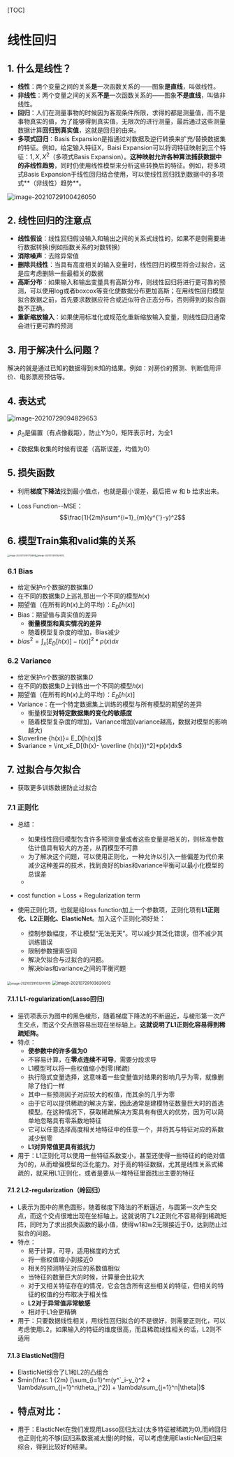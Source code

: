 [TOC]



# 线性回归

## 1. 什么是线性？

- **线性**：两个变量之间的关系**是**一次函数关系的——图象**是直线**，叫做线性。
- **非线性**：两个变量之间的关系**不是**一次函数关系的——图象**不是直线**，叫做非线性。
- **回归**：人们在测量事物的时候因为客观条件所限，求得的都是测量值，而不是事物真实的值，为了能够得到真实值，无限次的进行测量，最后通过这些测量数据计算**回归到真实值**，这就是回归的由来。
- **多项式回归**：Basis Expansion是指通过对数据及逆行转换来扩充/替换数据集的特征。例如，给定输入特征X，Baisi Expansion可以将词特征映射到三个特征：$1,X,X^2$（多项式Basis Expansion）。**这种映射允许各种算法捕获数据中的非线性趋势**，同时仍使用线性模型来分析这些转换后的特征。例如，将多项式Basis Expansion于线性回归结合使用，可以使线性回归找到数据中的多项式**（非线性）趋势**。

![image-20210729100426050](linear_regression.assets/image-20210729100426050.png)

## 2. 线性回归的注意点

- **线性假设**：线性回归假设输入和输出之间的关系式线性的，如果不是则需要进行数据转换(例如指数关系的对数转换)
- **消除噪声**：去除异常值
- **删除共线性**：当具有高度相关的输入变量时，线性回归的模型将会过拟合，这是应考虑删除一些最相关的数据
- **高斯分布**：如果输入和输出变量具有高斯分布，则线性回归将进行更可靠的预测，可以使用log或者boxcox等变化使数据分布更加高斯；在用线性回归模型拟合数据之前，首先要求数据应符合或近似符合正态分布，否则得到的拟合函数不正确。
- **重新缩放输入**：如果使用标准化或规范化重新缩放输入变量，则线性回归通常会进行更可靠的预测

## 3. 用于解决什么问题？

​	解决的就是通过已知的数据得到未知的结果。例如：对房价的预测、判断信用评价、电影票房预估等。

## 4. 表达式

![image-20210729094829653](linear_regression.assets/image-20210729094829653.png)

- $\beta_0$是偏置（有点像截距），防止Y为0，矩阵表示时，为全1

- $\xi$数据集收集的时候有误差（高斯误差，均值为0）

## 5. 损失函数

- 利用**梯度下降法**找到最小值点，也就是最小误差，最后把 w 和 b 给求出来。

- Loss Function--MSE：$$\frac{1}{2m}\sum^{i=1}_{m}(y^{'}-y)^2$$

## 6. 模型Train集和valid集的关系

 <img src="linear_regression.assets/image-20210729101758689.png" alt="image-20210729101758689" style="zoom: 33%;" /><img src="linear_regression.assets/image-20210729101824012.png" alt="image-20210729101824012" style="zoom: 33%;" />

### 6.1 Bias

- 给定保护$n$个数据的数据集$D$
- 在不同的数据集$D$上巡礼那出一个不同的模型$h(x)$
- 期望值（在所有的$h(x)$上的平均）：$E_D[h(x)]$
- Bias：期望值与真实值的差异
  - **衡量模型和真实情况的差异**
  - 随着模型复杂度的增加，Bias减少
- $bias^2=\int_x[E_D[h(x)]-t(x)]^2*p(x)dx$

### 6.2 Variance

- 给定保护$n$个数据的数据集$D$
- 在不同的数据集$D$上训练出一个不同的模型$h(x)$
- 期望值（在所有的$h(x)$上的平均）：$E_D[h(x)]$
- Variance：在一个特定数据集上训练的模型与所有模型的期望的差异
  - 衡量模型**对特定数据集的变化的敏感度**
  - 随着模型复杂度的增加，Variance增加(variance越高，数据对模型的影响越大)
- $\overline {h(x)}= E_D[h(x)]$
- $variance = \int_xE_D[(h(x)- \overline {h(x)})^2]*p(x)dx$ 

## 7. 过拟合与欠拟合

- 获取更多训练数据防止过拟合

### 7.1 正则化

- 总结：
  - 如果线性回归模型包含许多预测变量或者这些变量是相关的，则标准参数估计值具有较大的方差，从而模型不可靠
  - 为了解决这个问题，可以使用正则化，一种允许以引入一些偏差为代价来减少这种差异的技术，找到良好的bias和variance平衡可以最小化模型的总误差
  - 

- cost function  =  Loss  + Regularization term

- 使用正则化项，也就是给loss function加上一个参数项，正则化项有**L1正则化、L2正则化、ElasticNet**。加入这个正则化项好处：
  - 控制参数幅度，不让模型“无法无天”。可以减少其泛化错误，但不减少其训练错误
  - 限制参数搜索空间
  - 解决欠拟合与过拟合的问题。
  - 解决bias和variance之间的平衡问题

<img src="linear_regression.assets/image-20210729103247615.png" alt="image-20210729103247615" style="zoom:50%;" />

<img src="linear_regression.assets/image-20210729103620012.png" alt="image-20210729103620012" style="zoom:67%;" />

#### 7.1.1 L1-regularization(Lasso回归)

- 惩罚项表示为图中的黑色棱形，随着梯度下降法的不断逼近，与棱形第一次产生交点，而这个交点很容易出现在坐标轴上。**这就说明了L1正则化容易得到稀疏矩阵。**
- 特点：
  - **使参数中的许多值为0**
  - 不容易计算，在**零点连续不可导**，需要分段求导
  - L1模型可以将一些权值缩小到零(稀疏)
  - 执行隐式变量选择，这意味着一些变量值对结果的影响几乎为零，就像删除了他们一样
  - 其中一些预测因子对应较大的权值，而其余的几乎为零
  - 由于它可以提供稀疏的解决方案，因此通常是建模特征数量巨大时的首选模型。在这种情况下，获取稀疏解决方案具有有很大的优势，因为可以简单地忽略具有零系数地特征
  - 它可以任意选择高度相关地特征中的任意一个，并将其与特征对应的系数减少到零
  - **L1对异常值更具有抵抗力**
- 用于：L1正则化可以使用一些特征系数变小，甚至还使得一些特征的的绝对值为0的，从而增强模型的泛化能力。对于高的特征数据，尤其是线性关系式稀疏的，就采用L1正则化，或者是要从一堆特征里面找出主要的特征

#### 7.1.2 L2-regularization（岭回归）

- L表示为图中的黑色圆形，随着梯度下降法的不断逼近，与圆第一次产生交点，而这个交点很难出现在坐标轴上。这就说明了L2正则化不容易得到稀疏矩阵，同时为了求出损失函数的最小值，使得w1和w2无限接近于0，达到防止过拟合的问题。
- 特点：
  - 易于计算，可导，适用梯度的方式
  - 将一些权值缩小到接近0
  - 相关的预测特征对应的系数值相似
  - 当特征的数量巨大的时候，计算量会比较大
  - 对于又相关特征存在的情况，它会包含所有这些相关的特征，但相关的特征的权值的分布取决于相关性
  - **L2对于异常值非常敏感**
  - 相对于L1会更精确
- 用于：只要数据线性相关，用线性回归拟合的不是很好，则需要正则化，可以考虑使用L2，如果输入的特征的维度很高，而且稀疏线性相关的话，L2则不适用

#### 7.1.3 ElasticNet回归

- ElasticNet综合了L1和L2的凸组合
- $min(\frac 1 {2m} [\sum_{i=1}^m(y^`_i-y_i)^2 + \lambda\sum_{j=1}^n\theta_j^2)] + \lambda\sum_{j=1}^n|\theta|)$
- 特点对比：
  - 
- 用于：ElasticNet在我们发现用Lasso回归太过(太多特征被稀疏为0),而岭回归也正则化的不够(回归系数衰减太慢)的时候，可以考虑使用ElasticNet回归来综合，得到比较好的结果。





